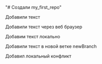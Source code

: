 "# Создали  my_first_repo" 

Добавили текст 

Добавили текст через веб браузер

Добавим текст локально

Добавили текст в новой ветке newBranch

Добавил локальный конфликт

